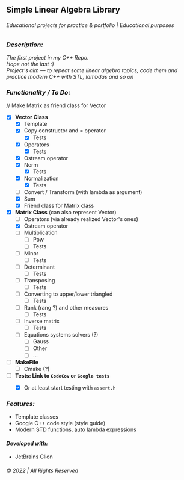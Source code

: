 ## Simple Linear Algebra Library
###### Educational projects for practice & portfolio | Educational purposes


### _Description:_
_The first project in my C++ Repo.   
Hope not the last :)  
Project's aim — to repeat some linear algebra topics, code them and practice modern C++ with STL, lambdas and so on_



### _Functionality / To Do:_

// Make Matrix as friend class for Vector

- [x] __Vector Class__
    - [x] Template
    - [x] Copy constructor and = operator
      - [x] Tests
    - [x] Operators
      - [x] Tests
    - [x] Ostream operator
    - [x] Norm  
      - [x] Tests
    - [x] Normalization
      - [x] Tests
    - [ ] Convert / Transform (with lambda as argument)
    - [x] Sum
    - [x] Friend class for Matrix class
- [x] __Matrix Class__ (can also represent Vector)
    - [ ] Operators (via already realized Vector's ones)
    - [x] Ostream operator
    - [ ] Multiplication
        - [ ] Pow
        - [ ] Tests
    - [ ] Minor 
        - [ ] Tests
    - [ ] Determinant
      - [ ] Tests
    - [ ] Transposing
      - [ ] Tests
    - [ ] Converting to upper/lower triangled 
      - [ ] Tests
    - [ ] Rank (rang ?) and other measures
      - [ ] Tests
    - [ ] Inverse matrix
      - [ ] Tests
    - [ ] Equations systems solvers (?)
        - [ ] Gauss
        - [ ] Other
        - [ ] ...
- [ ] __MakeFile__
  - [ ] Cmake (?)
- [ ] __Tests: Link to `CodeCov` or `Google tests`__
  - [x] Or at least start testing with `assert.h`  
    


### _Features:_  
* Template classes
* Google C++ code style (style guide)
* Modern STD functions, auto lambda expressions

#### _Developed with:_
* JetBrains Clion
&nbsp;  

###### © 2022 | All Rights Reserved